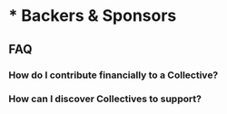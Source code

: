 # \* Backers & Sponsors

## FAQ

### How do I contribute financially to a Collective?

### How can I discover Collectives to support?

